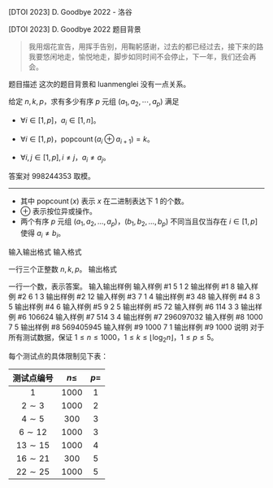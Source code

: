 



[DTOI 2023] D. Goodbye 2022 - 洛谷














[DTOI 2023] D. Goodbye 2022
题目背景
> 我用烟花宣告，用挥手告别，用鞠躬感谢，过去的都已经过去，接下来的路我要悠闲地走，愉悦地走，脚步如同时间不会停止，下一年，我们还会再会。

题目描述
这次的题目背景和 luanmenglei 没有一点关系。

给定 $n,k,p$，求有多少有序 $p$ 元组 $(a_1,a_2,\cdots,a_p)$ 满足

- $\forall i \in [1,p]$，$a_i\in [1,n]$。

- $\forall i\in [1,p)$，$\operatorname{popcount}(a_i\oplus a_{i+1})=k$。

- $\forall i,j\in[1,p],i\neq j$，$a_i\neq a_j$。

答案对 $998244353$ 取模。

---

- 其中 $\operatorname{popcount}(x)$ 表示 $x$ 在二进制表达下 $1$ 的个数。
- $\oplus$ 表示按位异或操作。
- 两个有序 $p$ 元组 $(a_1,a_2,\dots,a_p)$，$(b_1,b_2,\dots,b_p)$ 不同当且仅当存在 $i\in[1,p]$ 使得 $a_i\neq b_i$。

输入输出格式
输入格式

一行三个正整数 $n,k,p$。
输出格式

一行一个数，表示答案。
输入输出样例
输入样例 #1
5 1 2
输出样例 #1
8
输入样例 #2
6 1 3
输出样例 #2
12
输入样例 #3
7 1 4
输出样例 #3
48
输入样例 #4
8 3 5
输出样例 #4
6
输入样例 #5
9 2 5
输出样例 #5
72
输入样例 #6
114 3 3
输出样例 #6
106624
输入样例 #7
514 3 4
输出样例 #7
296097032
输入样例 #8
1000 7 5
输出样例 #8
569405945
输入样例 #9
1000 7 1
输出样例 #9
1000
说明
对于所有测试数据，保证 $1\leq n \leq 1000$，$1\leq k\leq \lfloor \log_2 n\rfloor$，$1 \leq p \leq 5$。

每个测试点的具体限制见下表：

|  测试点编号  |      $n\leq$ | $p =$ |
| :-: | :-: |:-:|
| $1$ | $1000$ | $1$ |
|  $2 \sim 3$  |       $1000$       |$2$|
| $4 \sim 5$ | $300$ |$3$|
|  $6 \sim 12$  |      $1000$      |$3$|
| $13 \sim 15$ | $1000$ |$4$|
| $16 \sim 21$ | $300$ |$5$|
| $22 \sim 25$ | $1000$ |$5$|







